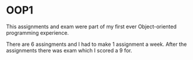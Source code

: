# OOP1
This assignments and exam were part of my first ever Object-oriented programming experience.

There are 6 assingments and I had to make 1 assignment a week. After the assignments there was exam which I scored a 9 for.
